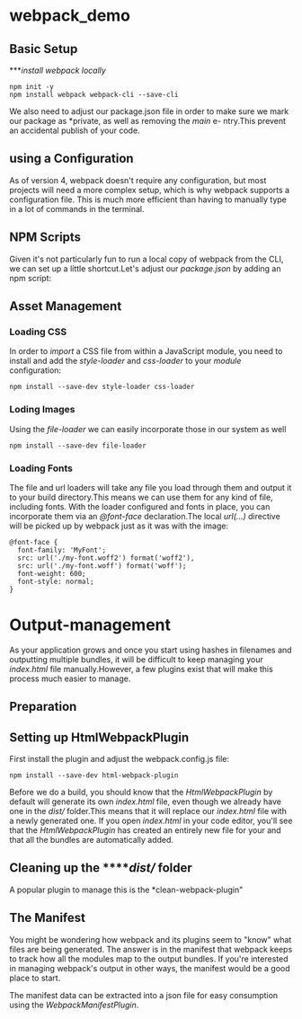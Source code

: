 # webpack_demo
## Basic Setup
****install webpack locally*
```
npm init -y
npm install webpack webpack-cli --save-cli
```
We also need to adjust our package.json file in order to make sure
we mark our package as *private, as well as removing the *main* e-
ntry.This prevent an accidental publish of your code.
## using a Configuration
As of version 4, webpack doesn't require any configuration, but most
projects will need a more complex setup, which is why webpack supports
a configuration file. This is much more efficient than having to manually
type in a lot of commands in the terminal.
## NPM Scripts
Given it's not particularly fun to run a local copy of webpack from
the CLI, we can set up a little shortcut.Let's adjust our *package.json*
by adding an npm script:

## Asset Management
### Loading CSS
In order to *import* a CSS file from within a JavaScript module,
you need to install and add the *style-loader* and *css-loader* to 
your *module* configuration:
```
npm install --save-dev style-loader css-loader
```
### Loding Images
Using the *file-loader* we can easily incorporate those in our system
as well
```
npm install --save-dev file-loader
```
### Loading Fonts
The file and url loaders will take any file you load through them
and output it to your build directory.This means we can use them 
for any kind of file, including fonts.
With the loader configured and fonts in place, you can incorporate
them via an *@font-face* declaration.The local *url(...)* directive
will be picked up by webpack just as it was with the image:
```
@font-face {
  font-family: 'MyFont';
  src: url('./my-font.woff2') format('woff2'),
  src: url('./my-font.woff') format('woff');
  font-weight: 600;
  font-style: normal;
}
```
# Output-management
As your application grows and once you start using hashes in filenames
and outputting multiple bundles, it will be difficult to keep managing
your *index.html* file manually.However, a few plugins exist that will
make this process much easier to manage.
## Preparation
## Setting up HtmlWebpackPlugin
First install the plugin and adjust the webpack.config.js file:
```
npm install --save-dev html-webpack-plugin
```
Before we do a build, you should know that the *HtmlWebpackPlugin* by
default will generate its own *index.html* file, even though we already
have one in the *dist/* folder.This means that it will replace our 
*index.html* file with a newly generated one.
If you open *index.html* in your code editor, you'll see that the *HtmlWebpackPlugin*
has created an entirely new file for your and that all the bundles are 
automatically added.

## Cleaning up the *****dist/* folder
A popular plugin to manage this is the *clean-webpack-plugin"

## The Manifest
You might be wondering how webpack and its plugins seem to "know" what files are being generated. 
The answer is in the manifest that webpack keeps to track how all the modules map to the output bundles. 
If you're interested in managing webpack's output in other ways, 
the manifest would be a good place to start.

The manifest data can be extracted into a json file for easy consumption using the
*WebpackManifestPlugin*.
